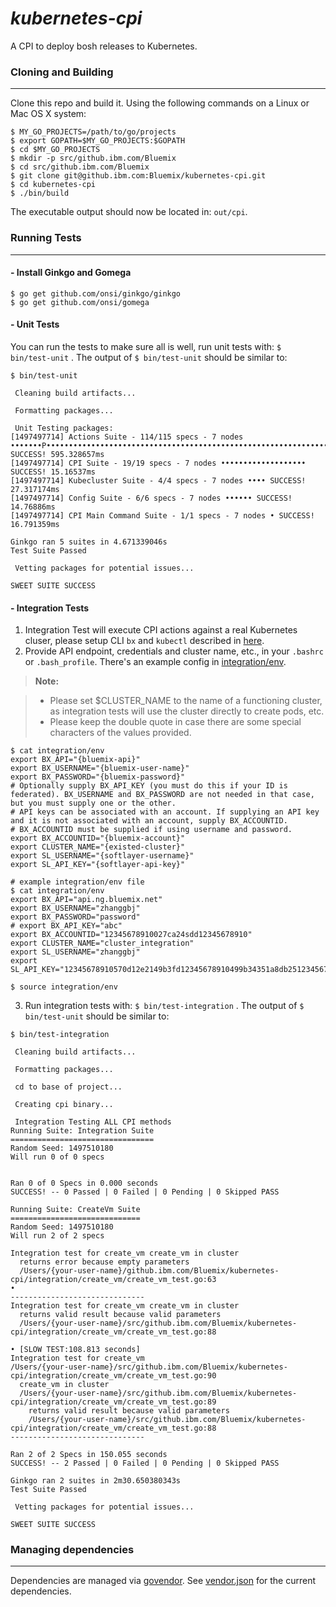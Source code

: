 ***kubernetes-cpi***
==================
A CPI to deploy bosh releases to Kubernetes.

### Cloning and Building
------------------------

Clone this repo and build it. Using the following commands on a Linux or Mac OS X system:

```
$ MY_GO_PROJECTS=/path/to/go/projects
$ export GOPATH=$MY_GO_PROJECTS:$GOPATH
$ cd $MY_GO_PROJECTS
$ mkdir -p src/github.ibm.com/Bluemix
$ cd src/github.ibm.com/Bluemix
$ git clone git@github.ibm.com:Bluemix/kubernetes-cpi.git
$ cd kubernetes-cpi
$ ./bin/build
```
The executable output should now be located in: `out/cpi`.

### Running Tests
-----------------

#### - Install Ginkgo and Gomega

```shell
$ go get github.com/onsi/ginkgo/ginkgo
$ go get github.com/onsi/gomega
```

#### - Unit Tests

You can run the tests to make sure all is well, run unit tests with: `$ bin/test-unit` . The output of `$ bin/test-unit` should be similar to:

```
$ bin/test-unit

 Cleaning build artifacts...

 Formatting packages...

 Unit Testing packages:
[1497497714] Actions Suite - 114/115 specs - 7 nodes •••••••P••••••••••••••••••••••••••••••••••••••••••••••••••••••••••••••••••••••••••••••••••••••••••••••••••••••••••• SUCCESS! 595.328657ms
[1497497714] CPI Suite - 19/19 specs - 7 nodes ••••••••••••••••••• SUCCESS! 15.16537ms
[1497497714] Kubecluster Suite - 4/4 specs - 7 nodes •••• SUCCESS! 27.317174ms
[1497497714] Config Suite - 6/6 specs - 7 nodes •••••• SUCCESS! 14.76886ms
[1497497714] CPI Main Command Suite - 1/1 specs - 7 nodes • SUCCESS! 16.791359ms

Ginkgo ran 5 suites in 4.671339046s
Test Suite Passed

 Vetting packages for potential issues...

SWEET SUITE SUCCESS
```

#### - Integration Tests

 1. Integration Test will execute CPI actions against a real Kubernetes cluser, please setup CLI `bx` and `kubectl` described in [here](https://console.bluemix.net/docs/containers/cs_cli_install.html#cs_cli_install).
 2. Provide API endpoint, credentials and cluster name, etc., in your `.bashrc` or `.bash_profile`. There's an example config in [integration/env](integration/env).
 > **Note:**

 > - Please set $CLUSTER_NAME to the name of a functioning cluster, as integration tests will use the cluster directly to create pods, etc.
 > - Please keep the double quote in case there are some special characters of the values provided.



```
$ cat integration/env
export BX_API="{bluemix-api}"
export BX_USERNAME="{bluemix-user-name}"
export BX_PASSWORD="{bluemix-password}"
# Optionally supply BX_API_KEY (you must do this if your ID is federated). BX_USERNAME and BX_PASSWORD are not needed in that case, but you must supply one or the other.
# API keys can be associated with an account. If supplying an API key and it is not associated with an account, supply BX_ACCOUNTID.
# BX_ACCOUNTID must be supplied if using username and password.
export BX_ACCOUNTID="{bluemix-account}"
export CLUSTER_NAME="{existed-cluster}"
export SL_USERNAME="{softlayer-username}"
export SL_API_KEY="{softlayer-api-key}"

# example integration/env file
$ cat integration/env
export BX_API="api.ng.bluemix.net"
export BX_USERNAME="zhanggbj"
export BX_PASSWORD="password"
# export BX_API_KEY="abc"
export BX_ACCOUNTID="12345678910027ca24sdd12345678910"
export CLUSTER_NAME="cluster_integration"
export SL_USERNAME="zhanggbj"
export SL_API_KEY="12345678910570d12e2149b3fd12345678910499b34351a8db2512345678910"

$ source integration/env
```
3. Run integration tests with: `$ bin/test-integration` . The output of  `$ bin/test-unit` should be similar to:
```
$ bin/test-integration

 Cleaning build artifacts...

 Formatting packages...

 cd to base of project...

 Creating cpi binary...

 Integration Testing ALL CPI methods
Running Suite: Integration Suite
================================
Random Seed: 1497510180
Will run 0 of 0 specs


Ran 0 of 0 Specs in 0.000 seconds
SUCCESS! -- 0 Passed | 0 Failed | 0 Pending | 0 Skipped PASS

Running Suite: CreateVm Suite
=============================
Random Seed: 1497510180
Will run 2 of 2 specs

Integration test for create_vm create_vm in cluster
  returns error because empty parameters
  /Users/{your-user-name}/github.ibm.com/Bluemix/kubernetes-cpi/integration/create_vm/create_vm_test.go:63
•
------------------------------
Integration test for create_vm create_vm in cluster
  returns valid result because valid parameters
  /Users/{your-user-name}/src/github.ibm.com/Bluemix/kubernetes-cpi/integration/create_vm/create_vm_test.go:88

• [SLOW TEST:108.813 seconds]
Integration test for create_vm
/Users/{your-user-name}/src/github.ibm.com/Bluemix/kubernetes-cpi/integration/create_vm/create_vm_test.go:90
  create_vm in cluster
  /Users/{your-user-name}/src/github.ibm.com/Bluemix/kubernetes-cpi/integration/create_vm/create_vm_test.go:89
    returns valid result because valid parameters
    /Users/{your-user-name}/src/github.ibm.com/Bluemix/kubernetes-cpi/integration/create_vm/create_vm_test.go:88
------------------------------

Ran 2 of 2 Specs in 150.055 seconds
SUCCESS! -- 2 Passed | 0 Failed | 0 Pending | 0 Skipped PASS

Ginkgo ran 2 suites in 2m30.650380343s
Test Suite Passed

 Vetting packages for potential issues...

SWEET SUITE SUCCESS
```

### Managing dependencies
-------------------------

Dependencies are managed via [govendor](https://github.com/kardianos/govendor). See [vendor.json](vendor/vendor.json) for the current dependencies.
